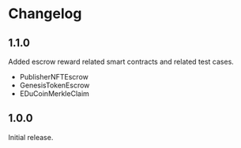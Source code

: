 
# Changelog

## 1.1.0

Added escrow reward related smart contracts and related test cases.
- PublisherNFTEscrow
- GenesisTokenEscrow
- EDuCoinMerkleClaim

## 1.0.0

Initial release.

